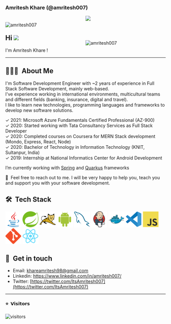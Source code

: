 ### Amritesh Khare (@amritesh007)

<img width="50%" align="right" src="https://github-readme-stats.vercel.app/api?username=amritesh007&show_icons=true&theme=vue&hide_title=true&count_private=true" />
<img width="50%" style="margin:20px 0;" align="right" src="https://github-readme-streak-stats.herokuapp.com/?user=amritesh007&" alt="amritesh007" />
<img width="50%" style="margin:20px 0;" align="right" src="https://github-readme-stats.vercel.app/api/top-langs/?username=amritesh007" alt="amritesh007" />

## Hi <img src="https://raw.githubusercontent.com/MartinHeinz/MartinHeinz/master/wave.gif" width="30px" style="max-width:100%;">
I'm Amritesh Khare !

---

## 👨🏻‍💻 &nbsp;About Me
I'm Software Development Engineer with ~2 years of experience in Full Stack Software Development, mainly web-based. \
I've experience working in international environments, multicultural teams and different fields (banking, insurance, digital and travel). \
I like to learn new technologies, programming languages and frameworks to develop new software solutions.

✓ 2021: Microsoft Azure Fundamentals Certified Professional (AZ-900) \
✓ 2020: Started working with Tata Consultancy Services as Full Stack Developer \
✓ 2020: Completed courses on Coursera for MERN Stack development (Mondo, Express, React, Node) \
✓ 2020: Bachelor of Technology in Information Technology (KNIT, Sultanpur, India) \
✓ 2019: Internship at National Informatics Center for Android Development

I’m currently working with [Spring](https://spring.io/) and [Quarkus](https://quarkus.io/) frameworks 

💬 &nbsp;Feel free to reach out to me. I will be very happy to help you, teach you and support you with your software development.

## 🛠️ &nbsp;Tech Stack
<img src="https://github.com/devicons/devicon/blob/master/icons/java/java-original.svg" alt="java" width="50" height="50" /> <img src="https://github.com/devicons/devicon/blob/master/icons/spring/spring-original.svg" alt="spring" width="50" height="50" /> <img src="https://github.com/devicons/devicon/blob/master/icons/tomcat/tomcat-original.svg" alt="tomcat" width="50" height="50" /> <img src="https://github.com/devicons/devicon/blob/master/icons/android/android-original.svg" alt="android" width="50" height="50" /> <img src="https://github.com/devicons/devicon/blob/master/icons/mysql/mysql-original.svg" alt="mysql" width="50" height="50" />  <img src="https://github.com/devicons/devicon/blob/master/icons/jenkins/jenkins-original.svg" alt="jenkins" width="50" height="50" /> <img src="https://github.com/devicons/devicon/blob/master/icons/docker/docker-original.svg" alt="docker" width="50" height="50" /> <img src="https://github.com/devicons/devicon/blob/master/icons/vscode/vscode-original.svg" alt="vscode" width="50" height="50" /> <img src="https://github.com/devicons/devicon/blob/master/icons/javascript/javascript-original.svg" alt="javascript" width="50" height="50" /> <img src="https://github.com/devicons/devicon/blob/master/icons/git/git-original.svg" alt="git" width="50" height="50" /> <img src="https://github.com/devicons/devicon/blob/master/icons/react/react-original.svg" alt="react" width="50" height="50" /> 


## 💌 &nbsp;Get in touch
- Email: khareamritesh98@gmail.com
- Linkedin: https://www.linkedin.com/in/amritesh007/
- Twitter: [https://twitter.com/ItsAmritesh007](https://twitter.com/ItsAmritesh007)

---
#### ⭐️ &nbsp;𝗩𝗶𝘀𝗶𝘁𝗼𝗿𝘀

![visitors](https://visitor-badge.glitch.me/badge?page_id=amritesh007)

<!--
**amritesh007/amritesh007** is a ✨ _special_ ✨ repository because its `README.md` (this file) appears on your GitHub profile.

Here are some ideas to get you started:

- 🔭 I’m currently working on ...
- 🌱 I’m currently learning ...
- 👯 I’m looking to collaborate on ...
- 🤔 I’m looking for help with ...
- 💬 Ask me about ...
- 📫 How to reach me: ...
- 😄 Pronouns: ...
- ⚡ Fun fact: ...
-->
